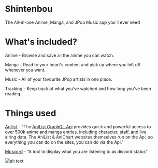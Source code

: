 # Shintenbou
The All-in-one Anime, Manga, and JPop Music app you'll ever need

# What's included?
Anime - Browse and save all the anime you can watch.

Manga - Read to your heart's content and pick up where you left off whenever you want.

Music - All of your favourite JPop artists in one place.

Tracking - Keep track of what you've watched and how long you've been reading.


# Things used

[Anilist](https://anilist.co/home) - "The [AniList GraphQL Api](https://github.com/AniList) provides quick and powerful access to over 500k anime and manga entries, including character, staff, and live airing data. The AniList & AniChart websites themselves run on the Api, so everything you can do on the sites, you can do via the Api."

[Muscord](https://owo.codes/izumemori/Muscord) - "A tool to display what you are listening to as discord status"



![alt text](https://avalonia.needs-to-s.top/351114.png "Shintenbou")